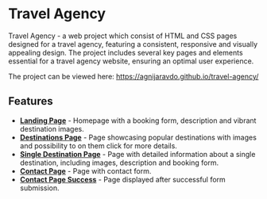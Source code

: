 # Travel Agency

Travel Agency - a web project which consist of HTML and CSS pages designed for a travel agency, featuring a consistent, responsive and visually appealing design. The project includes several key pages and elements essential for a travel agency website, ensuring an optimal user experience.

The project can be viewed here: https://agnijaravdo.github.io/travel-agency/

## Features

- [**Landing Page**](https://agnijaravdo.github.io/travel-agency/index.html) - Homepage with a booking form, description and vibrant destination images.
- [**Destinations Page**](https://agnijaravdo.github.io/travel-agency/destinations-gallery.html) - Page showcasing popular destinations with images and possibility to on them click for more details.
- [**Single Destination Page**](https://agnijaravdo.github.io/travel-agency/destination-paris.html) - Page with detailed information about a single destination, including images, description and booking form.
- [**Contact Page**](https://agnijaravdo.github.io/travel-agency/contact-us.html) - Page with contact form.
- [**Contact Page Success**](https://agnijaravdo.github.io/travel-agency/contact-form-success.html) - Page displayed after successful form submission.
